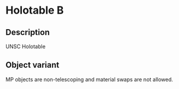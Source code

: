 # Holotable B

## Description

UNSC Holotable

## Object variant

MP objects are non-telescoping and material swaps are not allowed.
